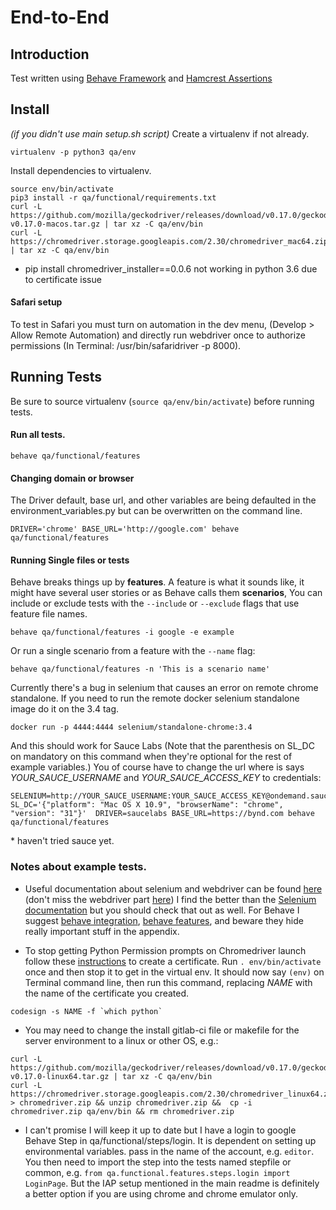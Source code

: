 # End-to-End

## Introduction

Test written using [Behave Framework](http://pythonhosted.org/behave/) and [Hamcrest Assertions](https://github.com/hamcrest/PyHamcrest)

## Install
*(if you didn't use main setup.sh script)*
Create a virtualenv if not already.
```
virtualenv -p python3 qa/env
```
Install dependencies to virtualenv.
```
source env/bin/activate
pip3 install -r qa/functional/requirements.txt
curl -L https://github.com/mozilla/geckodriver/releases/download/v0.17.0/geckodriver-v0.17.0-macos.tar.gz | tar xz -C qa/env/bin
curl -L https://chromedriver.storage.googleapis.com/2.30/chromedriver_mac64.zip | tar xz -C qa/env/bin
```
* pip install chromedriver_installer==0.0.6 not working in python 3.6 due to certificate issue

#### Safari setup
To test in Safari you must turn on automation in the dev menu, (Develop > Allow Remote Automation) and directly run webdriver once to authorize permissions (In Terminal: /usr/bin/safaridriver -p 8000).

## Running Tests
Be sure to source virtualenv (```source qa/env/bin/activate```) before running tests.

#### Run all tests.

```
behave qa/functional/features
```

#### Changing domain or browser
The Driver default, base url, and other variables are being defaulted in the environment_variables.py but can be overwritten on the command line.
```
DRIVER='chrome' BASE_URL='http://google.com' behave qa/functional/features
```

#### Running Single files or tests
Behave breaks things up by **features**. A feature is what it sounds like, it might have several user stories or as Behave calls them **scenarios**,
You can include or exclude tests with the ```--include``` or ```--exclude``` flags that use feature file names.
```
behave qa/functional/features -i google -e example
```
Or run a single scenario from a feature with the ```--name``` flag:
```
behave qa/functional/features -n 'This is a scenario name'
```

Currently there's a bug in selenium that causes an error on remote chrome standalone. If you need to run the remote docker selenium standalone image do it on the 3.4 tag.
```
docker run -p 4444:4444 selenium/standalone-chrome:3.4
```

And this should work for Sauce Labs (Note that the parenthesis on SL_DC on mandatory on this command when they're optional for the rest of example variables.) You of course have to change the url where is says *YOUR_SAUCE_USERNAME* and *YOUR_SAUCE_ACCESS_KEY* to credentials:
```
SELENIUM=http://YOUR_SAUCE_USERNAME:YOUR_SAUCE_ACCESS_KEY@ondemand.saucelabs.com:80/wd/hub SL_DC='{"platform": "Mac OS X 10.9", "browserName": "chrome", "version": "31"}'  DRIVER=saucelabs BASE_URL=https://bynd.com behave qa/functional/features
```
\* haven't tried sauce yet.


### Notes about example tests.

* Useful documentation about selenium and webdriver can be found [here](http://selenium-python.readthedocs.io/) (don't miss the webdriver part [here](http://selenium-python.readthedocs.io/api.html#locate-elements-by)) I find the better than the [Selenium documentation](http://www.seleniumhq.org/docs/) but you should check that out as well. For Behave I suggest [behave integration](http://behave.readthedocs.io/en/latest/tutorial.html), [behave features](https://pythonhosted.org/behave/gherkin.html#given-when-then-and-but), and beware they hide really important stuff in the appendix.

* To stop getting Python Permission prompts on Chromedriver launch follow these [instructions](http://bd808.com/blog/2013/10/21/creating-a-self-signed-code-certificate-for-xcode/) to create a certificate. Run `. env/bin/activate` once and then stop it to get in the virtual env. It should now say `(env)` on Terminal command line, then run this command, replacing *NAME* with the name of the certificate you created.
```
codesign -s NAME -f `which python`
```

* You may need to change the install gitlab-ci file or makefile for the server environment to a linux or other OS, e.g.:
```
curl -L https://github.com/mozilla/geckodriver/releases/download/v0.17.0/geckodriver-v0.17.0-linux64.tar.gz | tar xz -C qa/env/bin
curl -L https://chromedriver.storage.googleapis.com/2.30/chromedriver_linux64.zip > chromedriver.zip && unzip chromedriver.zip &&  cp -i chromedriver.zip qa/env/bin && rm chromedriver.zip
```

* I can't promise I will keep it up to date but I have a login to google Behave Step in qa/functional/steps/login. It is dependent on setting up environmental variables. pass in the name of the account, e.g. `editor`. You then need to import the step into the tests named stepfile or common, e.g. `from qa.functional.features.steps.login import LoginPage`. But the IAP setup mentioned in the main readme is definitely a better option if you are using chrome and chrome emulator only.
